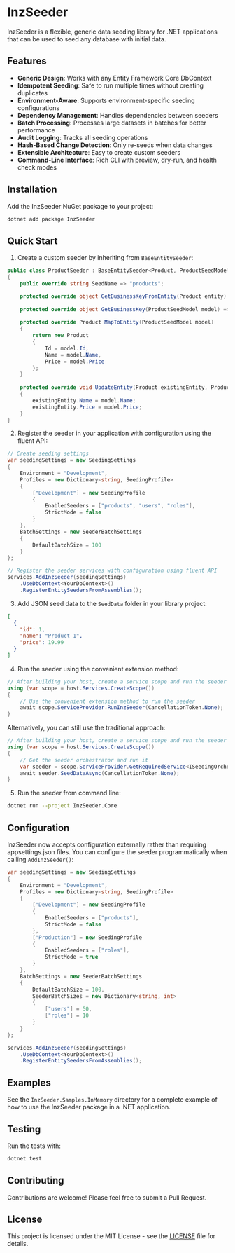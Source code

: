 # InzSeeder

InzSeeder is a flexible, generic data seeding library for .NET applications that can be used to seed any database with initial data.

## Features

- **Generic Design**: Works with any Entity Framework Core DbContext
- **Idempotent Seeding**: Safe to run multiple times without creating duplicates
- **Environment-Aware**: Supports environment-specific seeding configurations
- **Dependency Management**: Handles dependencies between seeders
- **Batch Processing**: Processes large datasets in batches for better performance
- **Audit Logging**: Tracks all seeding operations
- **Hash-Based Change Detection**: Only re-seeds when data changes
- **Extensible Architecture**: Easy to create custom seeders
- **Command-Line Interface**: Rich CLI with preview, dry-run, and health check modes

## Installation

Add the InzSeeder NuGet package to your project:

```bash
dotnet add package InzSeeder
```

## Quick Start

1. Create a custom seeder by inheriting from `BaseEntitySeeder`:

```csharp
public class ProductSeeder : BaseEntitySeeder<Product, ProductSeedModel>
{
    public override string SeedName => "products";

    protected override object GetBusinessKeyFromEntity(Product entity) => entity.Id;
    
    protected override object GetBusinessKey(ProductSeedModel model) => model.Id;
    
    protected override Product MapToEntity(ProductSeedModel model)
    {
        return new Product
        {
            Id = model.Id,
            Name = model.Name,
            Price = model.Price
        };
    }
    
    protected override void UpdateEntity(Product existingEntity, ProductSeedModel model)
    {
        existingEntity.Name = model.Name;
        existingEntity.Price = model.Price;
    }
}
```

2. Register the seeder in your application with configuration using the fluent API:

```csharp
// Create seeding settings
var seedingSettings = new SeedingSettings
{
    Environment = "Development",
    Profiles = new Dictionary<string, SeedingProfile>
    {
        ["Development"] = new SeedingProfile
        {
            EnabledSeeders = ["products", "users", "roles"],
            StrictMode = false
        }
    },
    BatchSettings = new SeederBatchSettings
    {
        DefaultBatchSize = 100
    }
};

// Register the seeder services with configuration using fluent API
services.AddInzSeeder(seedingSettings)
    .UseDbContext<YourDbContext>()
    .RegisterEntitySeedersFromAssemblies();
```

3. Add JSON seed data to the `SeedData` folder in your library project:

```json
[
  {
    "id": 1,
    "name": "Product 1",
    "price": 19.99
  }
]
```

4. Run the seeder using the convenient extension method:

```csharp
// After building your host, create a service scope and run the seeder
using (var scope = host.Services.CreateScope())
{
    // Use the convenient extension method to run the seeder
    await scope.ServiceProvider.RunInzSeeder(CancellationToken.None);
}
```

Alternatively, you can still use the traditional approach:

```csharp
// After building your host, create a service scope and run the seeder
using (var scope = host.Services.CreateScope())
{
    // Get the seeder orchestrator and run it
    var seeder = scope.ServiceProvider.GetRequiredService<ISeedingOrchestrator>();
    await seeder.SeedDataAsync(CancellationToken.None);
}
```

5. Run the seeder from command line:

```bash
dotnet run --project InzSeeder.Core
```

## Configuration

InzSeeder now accepts configuration externally rather than requiring appsettings.json files. You can configure the seeder programmatically when calling `AddInzSeeder()`:

```csharp
var seedingSettings = new SeedingSettings
{
    Environment = "Development",
    Profiles = new Dictionary<string, SeedingProfile>
    {
        ["Development"] = new SeedingProfile
        {
            EnabledSeeders = ["products"],
            StrictMode = false
        },
        ["Production"] = new SeedingProfile
        {
            EnabledSeeders = ["roles"],
            StrictMode = true
        }
    },
    BatchSettings = new SeederBatchSettings
    {
        DefaultBatchSize = 100,
        SeederBatchSizes = new Dictionary<string, int>
        {
            ["users"] = 50,
            ["roles"] = 10
        }
    }
};

services.AddInzSeeder(seedingSettings)
    .UseDbContext<YourDbContext>()
    .RegisterEntitySeedersFromAssemblies();
```

## Examples

See the `InzSeeder.Samples.InMemory` directory for a complete example of how to use the InzSeeder package in a .NET application.

## Testing

Run the tests with:

```bash
dotnet test
```

## Contributing

Contributions are welcome! Please feel free to submit a Pull Request.

## License

This project is licensed under the MIT License - see the [LICENSE](LICENSE) file for details.